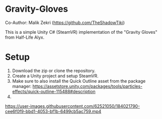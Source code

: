# Gravity-Gloves
Co-Author: Malik Zekri (https://github.com/TheShadowTiki)

This is a simple Unity C# (SteamVR) implementation of the "Gravity Gloves" from Half-Life Alyx.

# Setup
1. Download the zip or clone the repository.
2. Create a Unity project and setup SteamVR.
3. Make sure to also install the Quick Outline asset from the package manager: https://assetstore.unity.com/packages/tools/particles-effects/quick-outline-115488#description
4. 
https://user-images.githubusercontent.com/62521050/184021790-cee6f0f9-bbd1-4053-bf1b-6499cb5ac759.mp4

